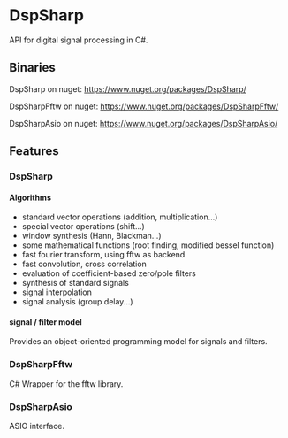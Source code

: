 # DspSharp
API for digital signal processing in C#.

## Binaries
DspSharp on nuget: https://www.nuget.org/packages/DspSharp/

DspSharpFftw on nuget: https://www.nuget.org/packages/DspSharpFftw/

DspSharpAsio on nuget: https://www.nuget.org/packages/DspSharpAsio/

## Features
### DspSharp
#### Algorithms
- standard vector operations (addition, multiplication...)
- special vector operations (shift...)
- window synthesis (Hann, Blackman...)
- some mathematical functions (root finding, modified bessel function)
- fast fourier transform, using fftw as backend
- fast convolution, cross correlation
- evaluation of coefficient-based zero/pole filters
- synthesis of standard signals
- signal interpolation
- signal analysis (group delay...)

#### signal / filter model
Provides an object-oriented programming model for signals and filters.

### DspSharpFftw
C# Wrapper for the fftw library.

### DspSharpAsio
ASIO interface.
